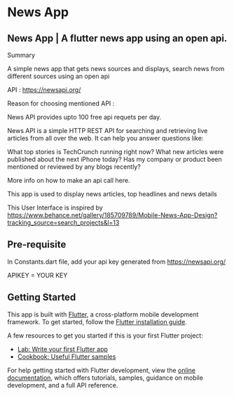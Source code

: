 # News App

## News App | A flutter news app using an open api.

Summary

A simple news app that gets news sources and displays, search news from different sources using an open api

API : https://newsapi.org/

Reason for choosing mentioned API :

News API provides upto 100 free api requets per day.

News API is a simple HTTP REST API for searching and retrieving live articles from all over the web. It can help you answer questions like:

What top stories is TechCrunch running right now?
What new articles were published about the next iPhone today?
Has my company or product been mentioned or reviewed by any blogs recently?

More info on how to make an api call here.

This app is used to display news articles, top headlines and news details

This User Interface is inspired by https://www.behance.net/gallery/185709789/Mobile-News-App-Design?tracking_source=search_projects&l=13


## Pre-requisite

In Constants.dart file, add your api key generated from https://newsapi.org/

APIKEY = YOUR KEY




## Getting Started

This app is built with [Flutter](https://flutter.dev/), a cross-platform mobile development framework. To get started, follow the [Flutter installation guide](https://flutter.dev/docs/get-started/install).

A few resources to get you started if this is your first Flutter project:

- [Lab: Write your first Flutter app](https://docs.flutter.dev/get-started/codelab)
- [Cookbook: Useful Flutter samples](https://docs.flutter.dev/cookbook)

For help getting started with Flutter development, view the
[online documentation](https://docs.flutter.dev/), which offers tutorials,
samples, guidance on mobile development, and a full API reference.
